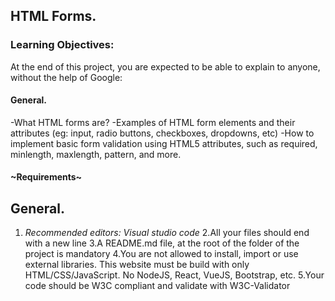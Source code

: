## HTML Forms.

### Learning Objectives:
At the end of this project, you are expected to be able to explain to anyone, without the help of Google:

#### General.
-What HTML forms are?
-Examples of HTML form elements and their attributes (eg: input, radio buttons, checkboxes, dropdowns, etc)
-How to implement basic form validation using HTML5 attributes, such as required, minlength, maxlength, pattern, and more.

#### ~Requirements~

## General.
1. *Recommended editors: Visual studio code*
2.All your files should end with a new line
3.A README.md file, at the root of the folder of the project is mandatory
4.You are not allowed to install, import or use external libraries. This website must be build with only HTML/CSS/JavaScript. No NodeJS, React, VueJS, Bootstrap, etc.
5.Your code should be W3C compliant and validate with W3C-Validator
